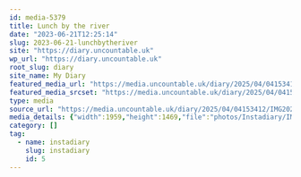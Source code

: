 ```yaml
---
id: media-5379
title: Lunch by the river
date: "2023-06-21T12:25:14"
slug: 2023-06-21-lunchbytheriver
site: "https://diary.uncountable.uk"
wp_url: "https://diary.uncountable.uk"
root_slug: diary
site_name: My Diary
featured_media_url: "https://media.uncountable.uk/diary/2025/04/04153412/IMG20230621132514.webp"
featured_media_srcset: "https://media.uncountable.uk/diary/2025/04/04153412/IMG20230621132514-300x225.webp 300w, https://media.uncountable.uk/diary/2025/04/04153412/IMG20230621132514-1024x768.webp 1024w, https://media.uncountable.uk/diary/2025/04/04153412/IMG20230621132514-150x150.webp 150w, https://media.uncountable.uk/diary/2025/04/04153412/IMG20230621132514-640x480.webp 640w, https://media.uncountable.uk/diary/2025/04/04153412/IMG20230621132514.webp 1959w"
type: media
source_url: "https://media.uncountable.uk/diary/2025/04/04153412/IMG20230621132514.webp"
media_details: {"width":1959,"height":1469,"file":"photos/Instadiary/IMG20230621132514.webp","filesize":171874,"sizes":{"medium":{"file":"IMG20230621132514-300x225.webp","width":300,"height":225,"filesize":24622,"mime_type":"image/webp","source_url":"https://media.uncountable.uk/diary/2025/04/04153412/IMG20230621132514-300x225.webp"},"large":{"file":"IMG20230621132514-1024x768.webp","width":1024,"height":768,"filesize":177684,"mime_type":"image/webp","source_url":"https://media.uncountable.uk/diary/2025/04/04153412/IMG20230621132514-1024x768.webp"},"thumbnail":{"file":"IMG20230621132514-150x150.webp","width":150,"height":150,"filesize":9086,"mime_type":"image/webp","source_url":"https://media.uncountable.uk/diary/2025/04/04153412/IMG20230621132514-150x150.webp"},"mobwidth":{"file":"IMG20230621132514-640x480.webp","width":640,"height":480,"filesize":88060,"mime_type":"image/webp","source_url":"https://media.uncountable.uk/diary/2025/04/04153412/IMG20230621132514-640x480.webp"},"full":{"file":"IMG20230621132514.webp","width":1959,"height":1469,"mime_type":"image/webp","source_url":"https://media.uncountable.uk/diary/2025/04/04153412/IMG20230621132514.webp"}},"image_meta":{"aperture":"0","credit":"","camera":"","caption":"","created_timestamp":"0","copyright":"","focal_length":"0","iso":"0","shutter_speed":"0","title":"","orientation":"0","keywords":[]}}
category: []
tag:
  - name: instadiary
    slug: instadiary
    id: 5
---
```


